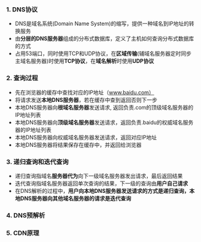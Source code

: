 ### 1. DNS协议

- DNS是域名系统(Domain Name System)的缩写，提供一种域名到IP地址的转换服务
- 由**分层的DNS服务器**组成的分布式数据库，定义了主机如何查询分布式数据库的方式
- 占用53端口，同时使用TCP和UDP协议，在**区域传输**(辅域名服务器定时同步主域名服务器)时使用**TCP协议**，在**域名解析**时使用**UDP协议**

### 2. 查询过程

- 先在浏览器的缓存中查找对应的IP地址（www.baidu.com）
- 将请求发送**本地DNS服务器**，若在缓存中查到返回否则下一步
- 本地DNS服务器向**根域名服务器**发送请求, 返回负责.com的顶级域名服务器的IP地址列表
- 本地DNS服务器向**顶级域名服务器**发送请求，返回负责.baidu的权威域名服务器的IP地址列表
- 本地DNS服务器向权威域名服务器发送请求，返回对应IP地址
- 本地DNS服务器将结果保存在缓存中，并返回给浏览器

### 3. 递归查询和迭代查询

- 递归查询指域名**服务器代为**向下一级域名服务器发出请求，最后返回结果
- 迭代查询指域名服务器返回单次查询的结果，下一级的查询由**用户自己请求**
- 在DNS解析的过程中，**用户向本地DNS服务器发送请求的方式是递归查询，本地DNS服务器向其他域名服务器的请求是迭代查询**

### 4. DNS预解析

### 5. CDN原理





